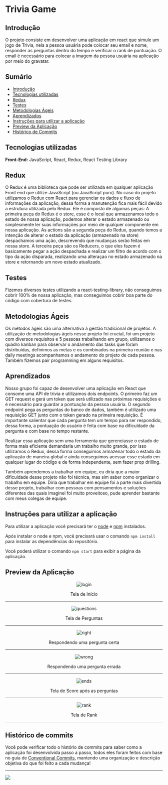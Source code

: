 # Trivia Game

## Introdução

O projeto consiste em desenvolver uma aplicação em react que simule um jogo de Trivia, nela a pessoa usuária pode colocar seu email e nome, responder as perguntas dentro do tempo e verificar o rank de pontuação. O email é necessário para colocar a imagem da pessoa usuária na aplicação por meio do gravatar.

## Sumário

- [Introdução](#introdução)
- [Tecnologias utilizadas](#tecnologias-utilizadas)
- [Redux](#redux)
- [Testes](#testes)
- [Metodologias Ágeis](#metodologias-ágeis)
- [Aprendizados](#aprendizados)
- [Instruções para utilizar a aplicação](#instruções-para-utilizar-a-aplicação)
- [Preview da Aplicação](#preview-da-aplicação)
- [Histórico de Commits](#histórico-de-commits)

## Tecnologias utilizadas

**Front-End:** JavaScript, React, Redux, React Testing Library

## Redux

O Redux é uma biblioteca que pode ser utilizada em qualquer aplicação Front end que utilize JavaScript (ou JavaScript puro). No caso do projeto utilizamos o Redux com React para gerenciar os dados e fluxo de informações da aplicação, dessa forma a manutenção fica mais fácil devido a estrutura utilizada pelo Redux. Ele é composto de algumas peças: A primeira peça do Redux é o store, esse é o local que armazenamos todo o estado de nossa aplicação, podemos alterar o estado armazenado ou simplesmente ler suas informações por meio de qualquer componente em nossa aplicação. As actions são a segunda peça do Redux, quando temos a intenção de alterar o estado da aplicação (armazenado na store) despachamos uma ação, descrevendo que mudanças serão feitas em nossa store. A terceira peça são os Reducers, o que eles fazem é basicamente pegar a ação despachada e realizar um filtro de acordo com o tipo da ação disparada, realizando uma alteraçao no estado armazenado na store e retornando um novo estado atualizado.

## Testes

Fizemos diversos testes utilizando a react-testing-library, não conseguimos cobrir 100% de nossa aplicação, mas conseguimos cobrir boa parte do código com cobertura de testes.

## Metodologias Ágeis

Os métodos ágeis são uma alternativa à gestão tradicional de projetos. A utilização de metodologias ágeis nesse projeto foi crucial, foi um projeto com diversos requisitos e 5 pessoas trabalhando em grupo, utilizamos o quadro kanban para observar o andamento das tasks que foram distribuídas, definimos as metas e os combinados na primeira reunião e nas daily meetings acompanhamos o andamento do projeto de cada pessoa. Também fizemos pair programming em alguns requisitos.

## Aprendizados

Nosso grupo foi capaz de desenvolver uma aplicação em React que consome uma API de trivia e utilizamos dois endpoints. O primeiro faz um GET request e gerá um token que será utilizado nas próximas requisições e é necessário para guardar a pontuação da pessoa usuária. O segundo endpoint pega as perguntas do banco de dados, também é utilizado uma requisição GET junto com o token gerado na primeira requisição. É importante salientar que cada pergunta tem um tempo para ser respondido, dessa forma, a pontuação do usuário é feita com base na dificuldade da pergunta e com base no tempo restante.

Realizar essa aplicação sem uma ferramenta que gerenciasse o estado de forma mais eficiente demandaria um trabalho muito grande, por isso utilizamos o Redux, dessa forma conseguimos armazenar todo o estado da aplicação de maneira global e ainda conseguimos acessar esse estado em qualquer lugar do código e de forma independente, sem fazer prop drilling.

Também aprendemos a trabalhar em equipe, eu diria que a maior dificuldade desse projeto não foi técnica, mas sim saber como organizar o trabalho em equipe. Diria que trabalhar em equipe foi a parte mais divertida desse projeto, trabalhar com pessoas com pensamentos e soluções diferentes das quais imaginei foi muito proveitoso, pude aprender bastante com meus colegas de equipe.

## Instruções para utilizar a aplicação

Para utilizar a aplicação você precisará ter o [node](https://nodejs.org/en/download/) e [npm](https://docs.npmjs.com/downloading-and-installing-node-js-and-npm) instalados.

Após instalar o node e npm, você precisará usar o comando `npm install` para instalar as dependências do repositório.

Você poderá utilizar o comando `npm start` para exibir a página da aplicação.

## Preview da Aplicação

<p align="center">
<img src="./samples/home.png" alt="login"/>
</p>
<p align="center">
Tela de Início
</p>
<hr />

<p align="center">
<img src="./samples/question.png" alt="questions"/>
</p>
<p align="center">
Tela de Perguntas
</p>
<hr />

<p align="center">
<img src="./samples/right.png" alt="right"/>
</p>
<p align="center">
Respondendo uma pergunta certa
</p>
<hr />

<p align="center">
<img src="./samples/wrong.png" alt="wrong"/>
</p>
<p align="center">
Respondendo uma pergunta errada
</p>
<hr />

<p align="center">
<img src="./samples/ends.png" alt="ends"/>
</p>
<p align="center">
Tela de Score após as perguntas
</p>
<hr />

<p align="center">
<img src="./samples/ranking.png" alt="rank"/>
</p>
<p align="center">
Tela de Rank
</p>
<hr />

## Histórico de commits

Você pode verificar todo o histório de commits para saber como a aplicação foi desenvolvida passo a passo, todos eles foram feitos com base no guia de [Conventional Commits](https://www.conventionalcommits.org/en/v1.0.0/), mantendo uma organização e descrição objetiva do que foi feito a cada mudança!
***
  <a href="https://www.linkedin.com/in/isaacalmeidafilho/">
    <img src="https://img.shields.io/badge/LinkedIn-0077B5?style=for-the-badge&logo=linkedin&logoColor=white" />
  </a>
